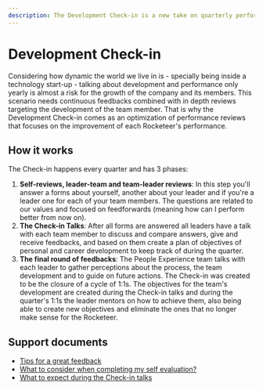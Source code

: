```yaml
---
description: The Development Check-in is a new take on quarterly performance reviews.
---
```


# Development Check-in

Considering how dynamic the world we live in is - specially being inside a technology start-up - talking about development and performance only yearly is almost a risk for the growth of the company and its members. This scenario needs continuous feedbacks combined with in depth reviews targeting the development of the team member. That is why the Development Check-in comes as an optimization of performance reviews that focuses on the improvement of each Rocketeer's performance.

## How it works

The Check-in happens every quarter and has 3 phases:

1. **Self-reviews, leader-team and team-leader reviews**: In this step you'll answer a forms about yourself, another about your leader and if you're a leader one for each of your team members. The questions are related to our values and focused on feedforwards \(meaning how can I perform better from now on\).
2. **The Check-in Talks**: After all forms are answered all leaders have a talk with each team member to discuss and compare answers, give and receive feedbacks, and based on them create a plan of objectives of personal and career development to keep track of during the quarter. 
3. **The final round of feedbacks**: The People Experience team talks with each leader to gather perceptions about the process, the team development and to guide on future actions. The Check-in was created to be the closure of a cycle of 1:1s. The objectives for the team's development are created during the Check-in talks and during the quarter's 1:1s the leader mentors on how to achieve them, also being able to create new objectives and eliminate the ones that no longer make sense for the Rocketeer.

## Support documents

* [Tips for a great feedback](https://drive.google.com/file/d/1ueHTzDSsQXe9oBs5vDek8-x3AJ0n1kGB/view?usp=sharing)
* [What to consider when completing my self evaluation?](https://docs.google.com/document/d/1qKf6xQAKg7C3GCxw2dlcxRgQEHIvwtMizhmo4zWDCe4/edit?usp=sharing)
* [What to expect during the Check-in talks](https://docs.google.com/document/d/1_2OGwNdv4HjiLuOGxOHDTE7_Bmmor6VaeBFfrsHCxKM/edit?usp=sharing)

